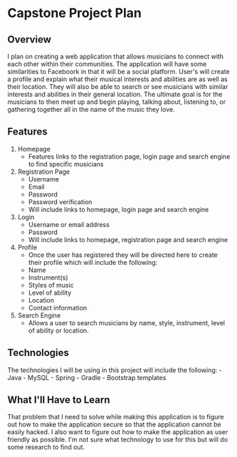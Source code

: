 # Capstone Project Plan

## Overview

I plan on creating a web application that allows musicians to connect with each other
within their communities.  The application will have some similarities to Faceboork
in that it will be a social platform.  User's will create a profile and explain what
their musical interests and abilities are as well as their location.  They will also be
able to search or see musicians with similar interests and abilities in their general
location.  The ultimate goal is for the musicians to then meet up and begin playing,
talking about, listening to, or gathering together all in the name of the music they
love.

## Features

1.  Homepage
	- Features links to the registration page, login page and search engine to find specific
	musicians
2.  Registration Page
	- Username
	- Email
	- Password
	- Password verification
	- Will include links to homepage, login page and search engine
3.  Login
	- Username or email address
	- Password
	- Will include links to homepage, registration page and search engine
4.  Profile
	- Once the user has registered they will be directed here to create their profile
	which will include the following:
	- Name
	- Instrument(s)
	- Styles of music
	- Level of ability
	- Location
	- Contact information
5.  Search Engine
	- Allows a user to search musicians by name, style, instrument, level of ability
	 or location.

## Technologies

The technologies I will be using in this project will include the following:
    - Java
    - MySQL
    - Spring
    - Gradle
    - Bootstrap templates

## What I'll Have to Learn

That problem that I need to solve while making this application is to figure out
how to make the application secure so that the application cannot be easily hacked.  I
also want to figure out how to make the application as user friendly as possible.  I'm not
sure what technology to use for this but will do some research to find out.